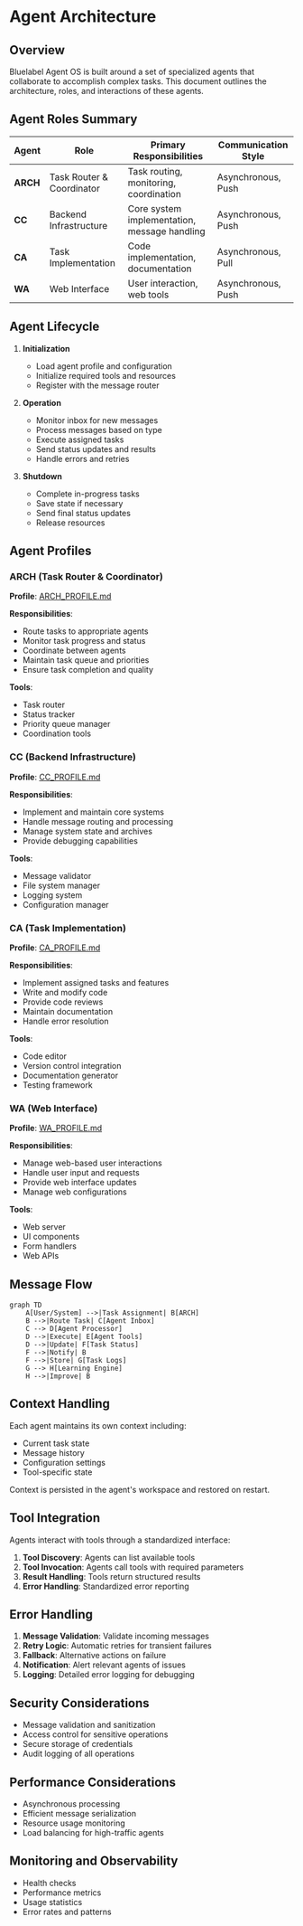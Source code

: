 # Agent Architecture

## Overview

Bluelabel Agent OS is built around a set of specialized agents that collaborate to accomplish complex tasks. This document outlines the architecture, roles, and interactions of these agents.

## Agent Roles Summary

| Agent | Role | Primary Responsibilities | Communication Style |
|-------|------|--------------------------|---------------------|
| **ARCH** | Task Router & Coordinator | Task routing, monitoring, coordination | Asynchronous, Push |
| **CC** | Backend Infrastructure | Core system implementation, message handling | Asynchronous, Push |
| **CA** | Task Implementation | Code implementation, documentation | Asynchronous, Pull |
| **WA** | Web Interface | User interaction, web tools | Asynchronous, Push |

## Agent Lifecycle

1. **Initialization**
   - Load agent profile and configuration
   - Initialize required tools and resources
   - Register with the message router

2. **Operation**
   - Monitor inbox for new messages
   - Process messages based on type
   - Execute assigned tasks
   - Send status updates and results
   - Handle errors and retries

3. **Shutdown**
   - Complete in-progress tasks
   - Save state if necessary
   - Send final status updates
   - Release resources

## Agent Profiles

### ARCH (Task Router & Coordinator)
**Profile**: [ARCH_PROFILE.md](../contexts/ARCH_PROFILE.md)

**Responsibilities**:
- Route tasks to appropriate agents
- Monitor task progress and status
- Coordinate between agents
- Maintain task queue and priorities
- Ensure task completion and quality

**Tools**:
- Task router
- Status tracker
- Priority queue manager
- Coordination tools

### CC (Backend Infrastructure)
**Profile**: [CC_PROFILE.md](../contexts/CC_PROFILE.md)

**Responsibilities**:
- Implement and maintain core systems
- Handle message routing and processing
- Manage system state and archives
- Provide debugging capabilities

**Tools**:
- Message validator
- File system manager
- Logging system
- Configuration manager

### CA (Task Implementation)
**Profile**: [CA_PROFILE.md](../contexts/CA_PROFILE.md)

**Responsibilities**:
- Implement assigned tasks and features
- Write and modify code
- Provide code reviews
- Maintain documentation
- Handle error resolution

**Tools**:
- Code editor
- Version control integration
- Documentation generator
- Testing framework

### WA (Web Interface)
**Profile**: [WA_PROFILE.md](../contexts/WA_PROFILE.md)

**Responsibilities**:
- Manage web-based user interactions
- Handle user input and requests
- Provide web interface updates
- Manage web configurations

**Tools**:
- Web server
- UI components
- Form handlers
- Web APIs

## Message Flow

```mermaid
graph TD
    A[User/System] -->|Task Assignment| B[ARCH]
    B -->|Route Task| C[Agent Inbox]
    C --> D[Agent Processor]
    D -->|Execute| E[Agent Tools]
    D -->|Update| F[Task Status]
    F -->|Notify| B
    F -->|Store| G[Task Logs]
    G --> H[Learning Engine]
    H -->|Improve| B
```

## Context Handling

Each agent maintains its own context including:
- Current task state
- Message history
- Configuration settings
- Tool-specific state

Context is persisted in the agent's workspace and restored on restart.

## Tool Integration

Agents interact with tools through a standardized interface:

1. **Tool Discovery**: Agents can list available tools
2. **Tool Invocation**: Agents call tools with required parameters
3. **Result Handling**: Tools return structured results
4. **Error Handling**: Standardized error reporting

## Error Handling

1. **Message Validation**: Validate incoming messages
2. **Retry Logic**: Automatic retries for transient failures
3. **Fallback**: Alternative actions on failure
4. **Notification**: Alert relevant agents of issues
5. **Logging**: Detailed error logging for debugging

## Security Considerations

- Message validation and sanitization
- Access control for sensitive operations
- Secure storage of credentials
- Audit logging of all operations

## Performance Considerations

- Asynchronous processing
- Efficient message serialization
- Resource usage monitoring
- Load balancing for high-traffic agents

## Monitoring and Observability

- Health checks
- Performance metrics
- Usage statistics
- Error rates and patterns
